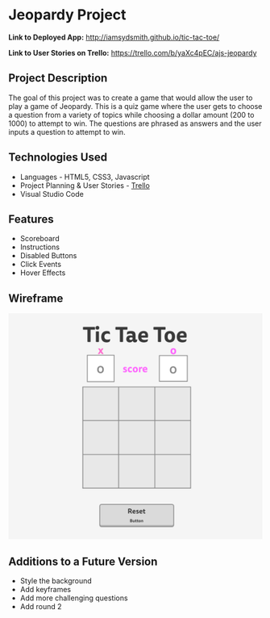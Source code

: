 # Jeopardy Project

**Link to Deployed App:** <http://iamsydsmith.github.io/tic-tac-toe/>  

**Link to User Stories on Trello:** <https://trello.com/b/yaXc4pEC/ajs-jeopardy>

## Project Description

The goal of this project was to create a game that would allow the user to play a game of Jeopardy. This is a quiz game where the user gets to choose a question from a variety of topics while choosing a dollar amount (200 to 1000) to attempt to win. The questions are phrased as answers and the user inputs a question to attempt to win. 


## Technologies Used

  * Languages - HTML5, CSS3, Javascript
  * Project Planning & User Stories - [Trello](https://trello.com/b/yaXc4pEC/ajs-jeopardy)
  * Visual Studio Code


## Features
 
  * Scoreboard
  * Instructions
  * Disabled Buttons
  * Click Events
  * Hover Effects


## Wireframe

![Wireframe](https://github.com/iamsydsmith/tic-tac-toe/blob/master/img/Tic_Tac_Toe_-_wireframe.png)


## Additions to a Future Version

  * Style the background
  * Add keyframes
  * Add more challenging questions
  * Add round 2